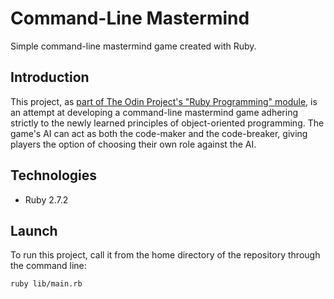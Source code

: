 # Command-Line Mastermind
Simple command-line mastermind game created with Ruby.

## Introduction
This project, as [part of The Odin Project's "Ruby Programming" module](https://www.theodinproject.com/paths/full-stack-ruby-on-rails/courses/ruby-programming/lessons/mastermind), is an attempt at developing a command-line mastermind game adhering strictly to the newly learned principles of object-oriented programming. The game's AI can act as both the code-maker and the code-breaker, giving players the option of choosing their own role against the AI.

## Technologies

* Ruby 2.7.2

## Launch

To run this project, call it from the home directory of the repository through the command line:

```shell
ruby lib/main.rb
```

